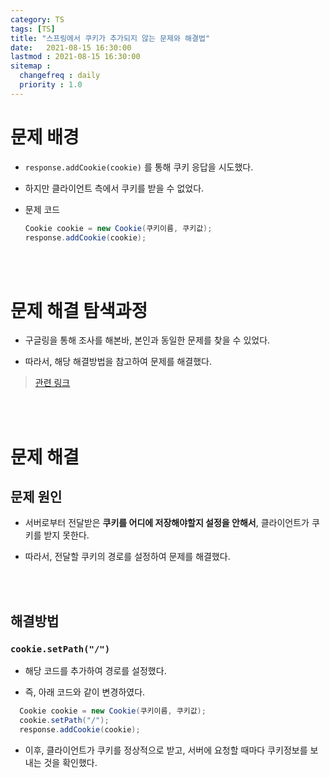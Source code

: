 ```yaml
---
category: TS
tags: [TS]
title: "스프링에서 쿠키가 추가되지 않는 문제와 해결법"
date:   2021-08-15 16:30:00 
lastmod : 2021-08-15 16:30:00
sitemap :
  changefreq : daily
  priority : 1.0
---
```


# 문제 배경
- `response.addCookie(cookie)` 를 통해 쿠키 응답을 시도했다.

- 하지만 클라이언트 측에서 쿠키를 받을 수 없었다.

- 문제 코드
  ```java
  Cookie cookie = new Cookie(쿠키이름, 쿠키값);
  response.addCookie(cookie);
  ```

<br><br>

# 문제 해결 탐색과정

- 구글링을 통해 조사를 해본바, 본인과 동일한 문제를 찾을 수 있었다.

- 따라서, 해당 해결방법을 참고하여 문제를 해결했다.

> [관련 링크](https://brocess.tistory.com/252)


<br><br>

# 문제 해결
## 문제 원인

- 서버로부터 전달받은 **쿠키를 어디에 저장해야할지 설정을 안해서**, 클라이언트가 쿠키를 받지 못한다.

- 따라서, 전달할 쿠키의 경로를 설정하여 문제를 해결했다.

<br><br>

## 해결방법

### `cookie.setPath("/")`

- 해당 코드를 추가하여 경로를 설정했다.

- 즉, 아래 코드와 같이 변경하였다.

```java
  Cookie cookie = new Cookie(쿠키이름, 쿠키값);
  cookie.setPath("/");
  response.addCookie(cookie);
```

- 이후, 클라이언트가 쿠키를 정상적으로 받고, 서버에 요청할 때마다 쿠키정보를 보내는 것을 확인했다.